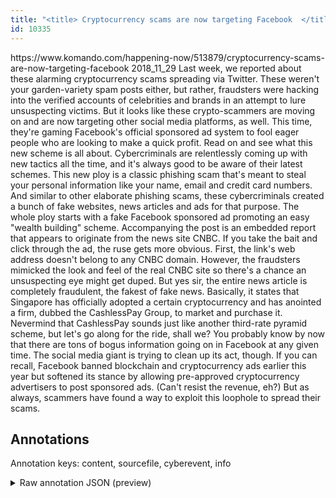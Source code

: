```yaml
---
title: "<title> Cryptocurrency scams are now targeting Facebook  </title>"
id: 10335
---
```


<title> Cryptocurrency scams are now targeting Facebook  </title>
<source> https://www.komando.com/happening-now/513879/cryptocurrency-scams-are-now-targeting-facebook </source>
<date> 2018_11_29 </date>
<text>
Last week, we reported about these alarming cryptocurrency scams spreading via Twitter. These weren't your garden-variety spam posts either, but rather, fraudsters were hacking into the verified accounts of celebrities and brands in an attempt to lure unsuspecting victims.
But it looks like these crypto-scammers are moving on and are now targeting other social media platforms, as well. This time, they're gaming Facebook's official sponsored ad system to fool eager people who are looking to make a quick profit. Read on and see what this new scheme is all about. Cybercriminals are relentlessly coming up with new tactics all the time, and it's always good to be aware of their latest schemes.
This new ploy is a classic phishing scam that's meant to steal your personal information like your name, email and credit card numbers.
And similar to other elaborate phishing scams, these cybercriminals created a bunch of fake websites, news articles and ads for that purpose. 
The whole ploy starts with a fake Facebook sponsored ad promoting an easy "wealth building" scheme. Accompanying the post is an embedded report that appears to originate from the news site CNBC.
If you take the bait and click through the ad, the ruse gets more obvious. First, the link's web address doesn't belong to any CNBC domain.
However, the fraudsters mimicked the look and feel of the real CNBC site so there's a chance an unsuspecting eye might get duped. But yes sir, the entire news article is completely fraudulent, the fakest of fake news.
Basically, it states that Singapore has officially adopted a certain cryptocurrency and has anointed a firm, dubbed the CashlessPay Group, to market and purchase it. Nevermind that CashlessPay sounds just like another third-rate pyramid scheme, but let's go along for the ride, shall we?
You probably know by now that there are tons of bogus information going on in Facebook at any given time. The social media giant is trying to clean up its act, though.
If you can recall, Facebook banned blockchain and cryptocurrency ads earlier this year but softened its stance by allowing pre-approved cryptocurrency advertisers to post sponsored ads. (Can't resist the revenue, eh?)
But as always, scammers have found a way to exploit this loophole to spread their scams.
</text>



## Annotations

Annotation keys: content, sourcefile, cyberevent, info

<details>
<summary>Raw annotation JSON (preview)</summary>

```json
{
  "content": "Last week, we reported about these alarming cryptocurrency scams spreading via Twitter. These weren't your garden-variety spam posts either, but rather, fraudsters were hacking into the verified accounts of celebrities and brands in an attempt to lure unsuspecting victims. But it looks like these crypto-scammers are moving on and are now targeting other social media platforms, as well. This time, they're gaming Facebook's official sponsored ad system to fool eager people who are looking to make a quick profit. Read on and see what this new scheme is all about. Cybercriminals are relentlessly coming up with new tactics all the time, and it's always good to be aware of their latest schemes. This new ploy is a classic phishing scam that's meant to steal your personal information like your name, email and credit card numbers. And similar to other elaborate phishing scams, these cybercriminals created a bunch of fake websites, news articles and ads for that purpose.  The whole ploy starts with a fake Facebook sponsored ad promoting an easy \"wealth building\" scheme. Accompanying the post is an embedded report that appears to originate from the news site CNBC. If you take the bait and click through the ad, the ruse gets more obvious. First, the link's web address doesn't belong to any CNBC domain. However, the fraudsters mimicked the look and feel of the real CNBC site so there's a chance an unsuspecting eye might get duped. But yes sir, the entire news article is completely fraudulent, the fakest of fake news. Basically, it states that Singapore has officially adopted a certain cryptocurrency and has anointed a firm, dubbed the CashlessPay Group, to market and purchase it. Nevermind that CashlessPay sounds just like another third-rate pyramid scheme, but let's go along for the ride, shall we? You probably know by now that there are tons of bogus information going on in Facebook at any given time. The social media giant is trying to clean up its act, though. If you can recall, Facebook banned blockchain and cryptocurrency ads earlier this year but softened its stance by allowing pre-approved cryptocurrency advertisers to post sponsored ads. (Can't resist the revenue, eh?) But as always, scammers have found a way to exploit this loophole to spread their scams.",
  "sourcefile": "10335.txt",
  "cyberevent": {
    "hopper": [
      {
        "index": 0,
        "relation": "Same",
        "events": [
          {
            "nugget": {
              "startOffset": 1431,
              "index": "T19",
              "endOffset": 1440,
              "text": "get duped"
            },
            "index": "E7",
            "type": "Attack",
            "subtype": "Phishing",
            "realis": "Generic"
          },
          {
            "index": "E6",
            "type": "Attack",
            "realis": "Actual",
            "nugget": {
              "startOffset": 1336,
              "index": "T16",
              "endOffset": 1344,
              "text": "mimicked"
            },
            "argument": [
              {
                "index": "T18",
                "text": "the real CNBC site",
                "endOffset": 1384,
                "role": {
                  "type": "Trusted-Entity"
                },
                "startOffset": 1366,
                "type": "Website"
              },
              {
                "index": "T17",
                "text": "the fraudsters",
                "endOffset": 1335,
                "role": {
                  "type": "Attacker"
                },
                "startOffset": 1321,
                "type": "Person"
              }
            ],
            "subtype": "Phishing"
          }
        ]
      },
      {
        "index": 1,
        "events": [
          {
            "index": "E8",
            "type": "Attack",
            "realis": "Generic",
            "nugget": {
              "startOffset": 1179,
              "index": "T9",
              "
```
</details>
